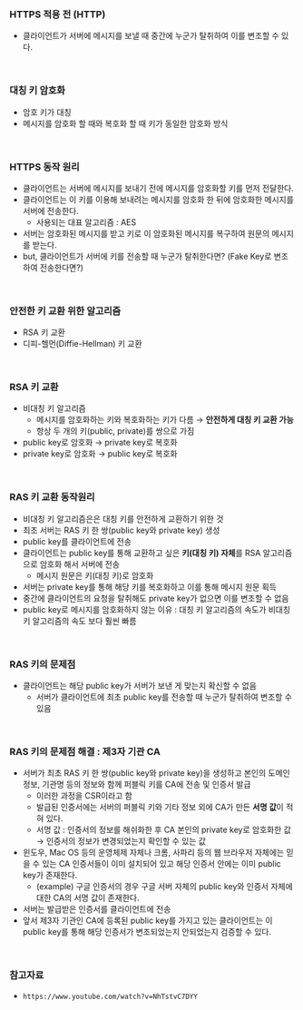 ### HTTPS 적용 전 (HTTP)
+ 클라이언트가 서버에 메시지를 보낼 때 중간에 누군가 탈취하여 이를 변조할 수 있다.

<br>

### 대칭 키 암호화
+ 암호 키가 대칭
+ 메시지를 암호화 할 때와 복호화 할 때 키가 동일한 암호화 방식

<br>

### HTTPS 동작 원리
+ 클라이언트는 서버에 메시지를 보내기 전에 메시지를 암호화할 키를 먼저 전달한다.
+ 클라이언트는 이 키를 이용해 보내려는 메시지를 암호화 한 뒤에 암호화한 메시지를 서버에 전송한다.
  + 사용되는 대표 알고리즘 : AES
+ 서버는 암호화된 메시지를 받고 키로 이 암호화된 메시지를 복구하여 원문의 메시지를 받는다.
+ but, 클라이언트가 서버에 키를 전송할 때 누군가 탈취한다면? (Fake Key로 변조하여 전송한다면?) 

<br>

### 안전한 키 교환 위한 알고리즘
+ RSA 키 교환
+ 디피-헬먼(Diffie-Hellman) 키 교환

<br>

### RSA 키 교환
+ 비대칭 키 알고리즘
  + 메시지를 암호화하는 키와 복호화하는 키가 다름 → **안전하게 대칭 키 교환 가능**
  + 항상 두 개의 키(public, private)를 쌍으로 가짐
+ public key로 암호화 → private key로 복호화
+ private key로 암호화 → public key로 복호화

<br>

### RAS 키 교환 동작원리
+ 비대칭 키 알고리즘은은 대칭 키를 안전하게 교환하기 위한 것
+ 최초 서버는 RAS 키 한 쌍(public key와 private key) 생성
+ public key를 클라이언트에 전송
+ 클라이언트는 public key를 통해 교환하고 싶은 **키(대칭 키) 자체**를 RSA 알고리즘으로 암호화 해서 서버에 전송
  + 메시지 원문은 키(대칭 키)로 암호화
+ 서버는 private key를 통해 해당 키를 복호화하고 이를 통해 메시지 원문 획득
+ 중간에 클라이언트의 요청을 탈취해도 private key가 없으면 이를 변조할 수 없음
+ public key로 메시지를 암호화하지 않는 이유 : 대칭 키 알고리즘의 속도가 비대칭 키 알고리즘의 속도 보다 훨씬 빠름

<br>

### RAS 키의 문제점
+ 클라이언트는 해당 public key가 서버가 보낸 게 맞는지 확신할 수 없음
  + 서버가 클라이언트에 최초 public key를 전송할 때 누군가 탈취하여 변조할 수 있음

<br>

### RAS 키의 문제점 해결 : 제3자 기관 CA
+ 서버가 최초 RAS 키 한 쌍(public key와 private key)을 생성하고 본인의 도메인 정보, 기관명 등의 정보와 함께 퍼블릭 키를 CA에 전송 및 인증서 발급
  + 이러한 과정을 CSR이라고 함
  + 발급된 인증서에는 서버의 퍼블릭 키와 기타 정보 외에 CA가 만든 **서명 값**이 적혀 있다.
  + 서명 값 : 인증서의 정보를 해쉬화한 후 CA 본인의 private key로 암호화한 값 → 인증서의 정보가 변경되었는지 확인할 수 있는 값
+ 윈도우, Mac OS 등의 운영체제 자체나 크롬, 사파리 등의 웹 브라우저 자체에는 믿을 수 있는 CA 인증서들이 이미 설치되어 있고 해당 인증서 안에는 이미 public key가 존재한다.
  + (example) 구글 인증서의 경우 구글 서버 자체의 public key와 인증서 자체에 대한 CA의 서명 값이 존재한다.
+ 서버는 발급받은 인증서를 클라이언트에 전송
+ 앞서 제3자 기관인 CA에 등록된 public key를 가지고 있는 클라이언트는 이 public key를 통해 해당 인증서가 변조되었는지 안되었는지 검증할 수 있다.

<br>

### 참고자료
+ `https://www.youtube.com/watch?v=NhTstvC7DYY`


